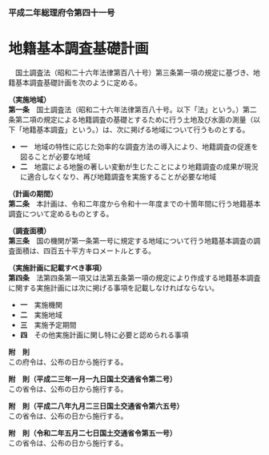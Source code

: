 ### 平成二年総理府令第四十一号  
# 地籍基本調査基礎計画  
　国土調査法（昭和二十六年法律第百八十号）第三条第一項の規定に基づき、地籍基本調査基礎計画を次のように定める。  
  
**（実施地域）**  
**第一条**　国土調査法（昭和二十六年法律第百八十号。以下「法」という。）第二条第二項の規定による地籍調査の基礎とするために行う土地及び水面の測量（以下「地籍基本調査」という。）は、次に掲げる地域について行うものとする。  
* **一**　地域の特性に応じた効率的な調査方法の導入により、地籍調査の促進を図ることが必要な地域  
* **二**　地震による地盤の著しい変動が生じたことにより地籍調査の成果が現況に適合しなくなり、再び地籍調査を実施することが必要な地域  
  
**（計画の期間）**  
**第二条**　本計画は、令和二年度から令和十一年度までの十箇年間に行う地籍基本調査について定めるものとする。  
  
**（調査面積）**  
**第三条**　国の機関が第一条第一号に規定する地域について行う地籍基本調査の調査面積は、四百五十平方キロメートルとする。  
  
**（実施計画に記載すべき事項）**  
**第四条**　法第四条第一項又は法第五条第一項の規定により作成する地籍基本調査に関する実施計画には次に掲げる事項を記載しなければならない。  
* **一**　実施機関  
* **二**　実施地域  
* **三**　実施予定期間  
* **四**　その他実施計画に関し特に必要と認められる事項  
  
**附　則**  
この府令は、公布の日から施行する。  
  
**附　則（平成二三年一月一九日国土交通省令第二号）**  
この省令は、公布の日から施行する。  
  
**附　則（平成二八年九月二三日国土交通省令第六五号）**  
この省令は、公布の日から施行する。  
  
**附　則（令和二年五月二七日国土交通省令第五一号）**  
この省令は、公布の日から施行する。  
  
